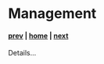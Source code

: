 # Management

#### [prev](./security.md) | [home](./welcome.md)  | [next](./resources.md)

Details...